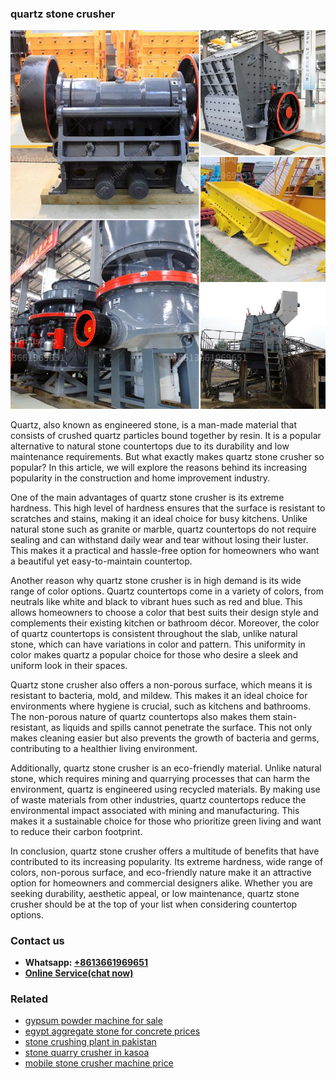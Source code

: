 <h3>quartz stone crusher</h3><img src='1706754071.jpg' alt=''><p>Quartz, also known as engineered stone, is a man-made material that consists of crushed quartz particles bound together by resin. It is a popular alternative to natural stone countertops due to its durability and low maintenance requirements. But what exactly makes quartz stone crusher so popular? In this article, we will explore the reasons behind its increasing popularity in the construction and home improvement industry.</p><p>One of the main advantages of quartz stone crusher is its extreme hardness. This high level of hardness ensures that the surface is resistant to scratches and stains, making it an ideal choice for busy kitchens. Unlike natural stone such as granite or marble, quartz countertops do not require sealing and can withstand daily wear and tear without losing their luster. This makes it a practical and hassle-free option for homeowners who want a beautiful yet easy-to-maintain countertop.</p><p>Another reason why quartz stone crusher is in high demand is its wide range of color options. Quartz countertops come in a variety of colors, from neutrals like white and black to vibrant hues such as red and blue. This allows homeowners to choose a color that best suits their design style and complements their existing kitchen or bathroom décor. Moreover, the color of quartz countertops is consistent throughout the slab, unlike natural stone, which can have variations in color and pattern. This uniformity in color makes quartz a popular choice for those who desire a sleek and uniform look in their spaces.</p><p>Quartz stone crusher also offers a non-porous surface, which means it is resistant to bacteria, mold, and mildew. This makes it an ideal choice for environments where hygiene is crucial, such as kitchens and bathrooms. The non-porous nature of quartz countertops also makes them stain-resistant, as liquids and spills cannot penetrate the surface. This not only makes cleaning easier but also prevents the growth of bacteria and germs, contributing to a healthier living environment.</p><p>Additionally, quartz stone crusher is an eco-friendly material. Unlike natural stone, which requires mining and quarrying processes that can harm the environment, quartz is engineered using recycled materials. By making use of waste materials from other industries, quartz countertops reduce the environmental impact associated with mining and manufacturing. This makes it a sustainable choice for those who prioritize green living and want to reduce their carbon footprint.</p><p>In conclusion, quartz stone crusher offers a multitude of benefits that have contributed to its increasing popularity. Its extreme hardness, wide range of colors, non-porous surface, and eco-friendly nature make it an attractive option for homeowners and commercial designers alike. Whether you are seeking durability, aesthetic appeal, or low maintenance, quartz stone crusher should be at the top of your list when considering countertop options.</p><h3>Contact us</h3><ul><li><strong>Whatsapp:&nbsp;<a href="https://wa.me/8613661969651">+8613661969651</a></strong></li><li><a href="https://swt.shibang-china.com/?git&amp;zhl&amp;quartz stone crusher"><strong>Online Service(chat now)</strong></a></li></ul><h3>Related</h3><ul><li><a href='gypsum powder machine for sale.md'>gypsum powder machine for sale</a></li><li><a href='egypt aggregate stone for concrete prices.md'>egypt aggregate stone for concrete prices</a></li><li><a href='stone crushing plant in pakistan.md'>stone crushing plant in pakistan</a></li><li><a href='stone quarry crusher in kasoa.md'>stone quarry crusher in kasoa</a></li><li><a href='mobile stone crusher machine price.md'>mobile stone crusher machine price</a></li></ul>